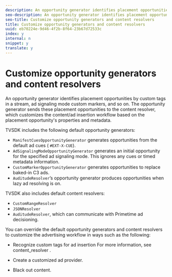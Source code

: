 ```yaml
---
description: An opportunity generator identifies placement opportunities by custom tags in a stream, ad signaling mode custom markers, and so on. The opportunity generator sends these placement opportunities to the content resolver, which customizes the content/ad insertion workflow based on the placement opportunity's properties and metadata.
seo-description: An opportunity generator identifies placement opportunities by custom tags in a stream, ad signaling mode custom markers, and so on. The opportunity generator sends these placement opportunities to the content resolver, which customizes the content/ad insertion workflow based on the placement opportunity's properties and metadata.
seo-title: Customize opportunity generators and content resolvers
title: Customize opportunity generators and content resolvers
uuid: eb70224e-9d46-4f2b-8f64-23b67d72533c
index: y
internal: n
snippet: y
translate: y
---
```


# Customize opportunity generators and content resolvers

An opportunity generator identifies placement opportunities by custom tags in a stream, ad signaling mode custom markers, and so on. The opportunity generator sends these placement opportunities to the content resolver, which customizes the content/ad insertion workflow based on the placement opportunity's properties and metadata.

TVSDK includes the following default opportunity generators: 
* `ManifestCuesOpportunityGenerator` generates opportunities from the default ad cues ( `#EXT-X-CUE`).
* `AdSignalingModeOpportunityGenerator` generates an initial opportunity for the specified ad signaling mode. This ignores any cues or timed metadata information.
* `CustomMarkerOpportunityGenerator` generates opportunities to replace baked-in C3 ads.
* `AuditudeResolver`’s opportunity generator produces opportunities when lazy ad resolving is on.




TVSDK also includes default content resolvers: 
* `CustomRangeResolver`
* `JSONResolver`
* `AuditudeResolver`, which can communicate with Primetime ad decisioning.




You can override the default opportunity generators and content resolvers to customize the advertising workflow in ways such as the following: 
* Recognize custom tags for ad insertion For more information, see  content_resolver . 

* Create a customized ad provider.
* Black out content.



